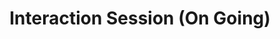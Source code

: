 ---
title: Interaction Session (On Going)
description: interaction Session Every Saturday and Sunday
start-date: 2022-04-17 16:30:00
place: Robotics Club Workspace, CIT Kokrajhar
images:
  - path: "assets/img/gallery/interactionA.jpg"
    size: 1366x911
    caption: Orientation between members
  - path: "assets/img/gallery/interactionB.jpg"
    size: 1366x911
    caption: Interation between members
---